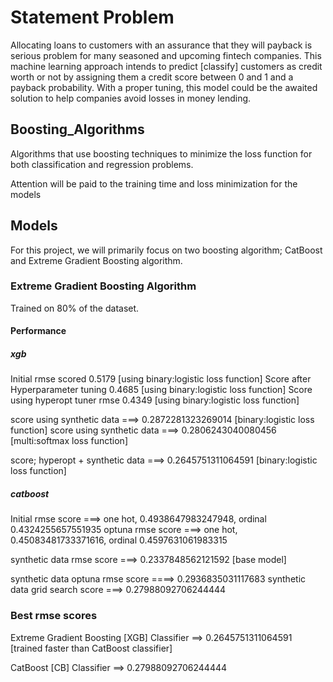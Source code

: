 # Statement Problem

Allocating loans to customers with an assurance that they will payback is serious problem for many seasoned and upcoming
fintech companies. This machine learning approach intends to predict [classify] customers as credit worth or not by assigning them a credit score
between 0 and 1 and a payback probability. With a proper tuning, this model could be the awaited solution to help companies avoid losses in money lending.

## Boosting_Algorithms

Algorithms that use boosting techniques to minimize the loss function for both classification and regression problems.

Attention will be paid to the training time and loss minimization for the models

## Models

For this project, we will primarily focus on two boosting algorithm; CatBoost and Extreme Gradient Boosting algorithm.

### Extreme Gradient Boosting Algorithm

Trained on 80% of the dataset.

#### Performance

##### xgb

Initial rmse scored                         0.5179          [using binary:logistic loss function]
Score after Hyperparameter tuning           0.4685          [using binary:logistic loss function]
Score using hyperopt tuner rmse             0.4349          [using binary:logistic loss function]

score using synthetic data ===> 0.2872281323269014  [binary:logistic loss function]
score using synthetic data ===> 0.2806243040080456  [multi:softmax loss function]

score; hyperopt + synthetic data ===> 0.2645751311064591 [binary:logistic loss function]

##### catboost

Initial rmse score ===> one hot, 0.4938647983247948, ordinal 0.4324255657551935
optuna rmse score ===> one hot, 0.45083481733371616, ordinal 0.4597631061983315

synthetic data rmse score ===> 0.2337848562121592 [base model]

synthetic data optuna rmse score ====> 0.2936835031117683
synthetic data grid search score ===> 0.27988092706244444

### Best rmse scores

Extreme Gradient Boosting [XGB] Classifier ==> 0.2645751311064591 [trained faster than CatBoost classifier]

CatBoost [CB] Classifier ==> 0.27988092706244444
